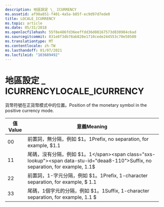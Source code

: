 ```yaml
---
description: 地區設定 \_ ICURRENCY
ms.assetid: af98a851-f401-4a5a-b85f-ec9d97d7ede0
title: LOCALE_ICURRENCY
ms.topic: article
ms.date: 05/31/2018
ms.openlocfilehash: 55f8e486fd36eeffdd36d88167573d830984c6ad
ms.sourcegitcommit: 831e8f3db78ab820e1710cede244553c70e50500
ms.translationtype: MT
ms.contentlocale: zh-TW
ms.lasthandoff: 01/07/2021
ms.locfileid: "103689492"
---
```

# <a name="locale_icurrency"></a><span data-ttu-id="deaa8-103">地區設定 \_ ICURRENCY</span><span class="sxs-lookup"><span data-stu-id="deaa8-103">LOCALE\_ICURRENCY</span></span>

<span data-ttu-id="deaa8-104">貨幣符號在正貨幣模式中的位置。</span><span class="sxs-lookup"><span data-stu-id="deaa8-104">Position of the monetary symbol in the positive currency mode.</span></span>



| <span data-ttu-id="deaa8-105">值</span><span class="sxs-lookup"><span data-stu-id="deaa8-105">Value</span></span> | <span data-ttu-id="deaa8-106">意義</span><span class="sxs-lookup"><span data-stu-id="deaa8-106">Meaning</span></span>                                            |
|-------|----------------------------------------------------|
| <span data-ttu-id="deaa8-107">0</span><span class="sxs-lookup"><span data-stu-id="deaa8-107">0</span></span>     | <span data-ttu-id="deaa8-108">前置詞，無分隔，例如 $1。1</span><span class="sxs-lookup"><span data-stu-id="deaa8-108">Prefix, no separation, for example, $1.1</span></span>           |
| <span data-ttu-id="deaa8-109">1</span><span class="sxs-lookup"><span data-stu-id="deaa8-109">1</span></span>     | <span data-ttu-id="deaa8-110">尾碼，沒有分隔，例如 $1。1</span><span class="sxs-lookup"><span data-stu-id="deaa8-110">Suffix, no separation, for example, 1.1$</span></span>           |
| <span data-ttu-id="deaa8-111">2</span><span class="sxs-lookup"><span data-stu-id="deaa8-111">2</span></span>     | <span data-ttu-id="deaa8-112">前置詞，1-字元分隔，例如 $1。1</span><span class="sxs-lookup"><span data-stu-id="deaa8-112">Prefix, 1-character separation, for example, $ 1.1</span></span> |
| <span data-ttu-id="deaa8-113">3</span><span class="sxs-lookup"><span data-stu-id="deaa8-113">3</span></span>     | <span data-ttu-id="deaa8-114">尾碼，1個字元的分隔，例如 $1。1</span><span class="sxs-lookup"><span data-stu-id="deaa8-114">Suffix, 1-character separation, for example, 1.1 $</span></span> |



 

 

 



